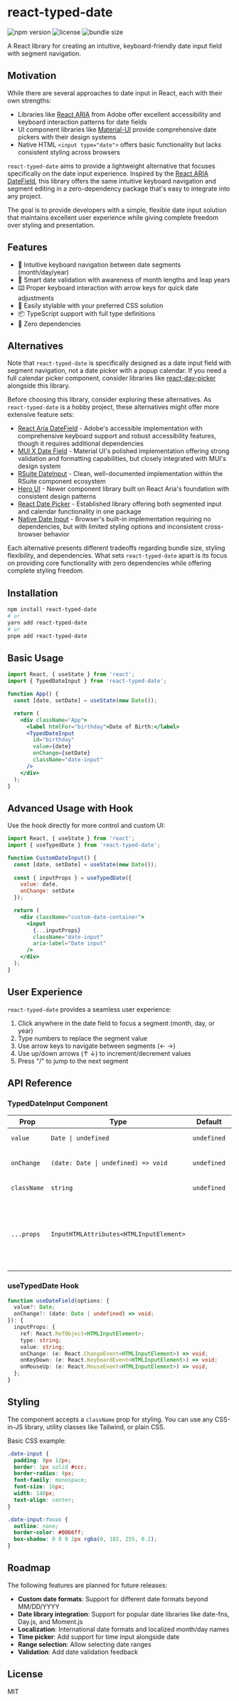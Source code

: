 # react-typed-date

![npm version](https://img.shields.io/npm/v/react-typed-date)
![license](https://img.shields.io/badge/license-MIT-green)
![bundle size](https://img.shields.io/bundlephobia/minzip/react-typed-date)

A React library for creating an intuitive, keyboard-friendly date input field with segment navigation.

## Motivation

While there are several approaches to date input in React, each with their own strengths:

- Libraries like [React ARIA](https://react-spectrum.adobe.com/react-aria/DateField.html) from Adobe offer excellent accessibility and keyboard interaction patterns for date fields
- UI component libraries like [Material-UI](https://mui.com/x/react-date-pickers/date-field/) provide comprehensive date pickers with their design systems
- Native HTML `<input type="date">` offers basic functionality but lacks consistent styling across browsers

`react-typed-date` aims to provide a lightweight alternative that focuses specifically on the date input experience. Inspired by the [React ARIA DateField](https://react-spectrum.adobe.com/react-aria/DateField.html), this library offers the same intuitive keyboard navigation and segment editing in a zero-dependency package that's easy to integrate into any project.

The goal is to provide developers with a simple, flexible date input solution that maintains excellent user experience while giving complete freedom over styling and presentation.

## Features

- 🎯 Intuitive keyboard navigation between date segments (month/day/year)
- 🚦 Smart date validation with awareness of month lengths and leap years
- ⌨️ Proper keyboard interaction with arrow keys for quick date adjustments
- 🎨 Easily stylable with your preferred CSS solution
- 📦 TypeScript support with full type definitions
- 🧩 Zero dependencies

## Alternatives

Note that `react-typed-date` is specifically designed as a date input field with segment navigation, not a date picker with a popup calendar. If you need a full calendar picker component, consider libraries like [react-day-picker](https://react-day-picker.js.org/) alongside this library.

Before choosing this library, consider exploring these alternatives. As `react-typed-date` is a hobby project, these alternatives might offer more extensive feature sets:

- [React Aria DateField](https://react-spectrum.adobe.com/react-aria/DateField.html) - Adobe's accessible implementation with comprehensive keyboard support and robust accessibility features, though it requires additional dependencies
- [MUI X Date Field](https://mui.com/x/react-date-pickers/date-field) - Material UI's polished implementation offering strong validation and formatting capabilities, but closely integrated with MUI's design system
- [RSuite DateInput](https://rsuitejs.com/components/date-input/) - Clean, well-documented implementation within the RSuite component ecosystem
- [Hero UI](https://www.heroui.com/docs/components/date-input) - Newer component library built on React Aria's foundation with consistent design patterns
- [React Date Picker](https://projects.wojtekmaj.pl/react-date-picker/) - Established library offering both segmented input and calendar functionality in one package
- [Native Date Input](https://developer.mozilla.org/en-US/docs/Web/HTML/Element/input/date) - Browser's built-in implementation requiring no dependencies, but with limited styling options and inconsistent cross-browser behavior

Each alternative presents different tradeoffs regarding bundle size, styling flexibility, and dependencies. What sets `react-typed-date` apart is its focus on providing core functionality with zero dependencies while offering complete styling freedom.

## Installation

```bash
npm install react-typed-date
# or
yarn add react-typed-date
# or
pnpm add react-typed-date
```

## Basic Usage

```jsx
import React, { useState } from 'react';
import { TypedDateInput } from 'react-typed-date';

function App() {
  const [date, setDate] = useState(new Date());

  return (
    <div className="App">
      <label htmlFor="birthday">Date of Birth:</label>
      <TypedDateInput
        id="birthday"
        value={date} 
        onChange={setDate}
        className="date-input" 
      />
    </div>
  );
}
```

## Advanced Usage with Hook

Use the hook directly for more control and custom UI:

```jsx
import React, { useState } from 'react';
import { useTypedDate } from 'react-typed-date';

function CustomDateInput() {
  const [date, setDate] = useState(new Date());
  
  const { inputProps } = useTypedDate({
    value: date,
    onChange: setDate
  });

  return (
    <div className="custom-date-container">
      <input 
        {...inputProps} 
        className="date-input"
        aria-label="Date input"
      />
    </div>
  );
}
```

## User Experience

`react-typed-date` provides a seamless user experience:

1. Click anywhere in the date field to focus a segment (month, day, or year)
2. Type numbers to replace the segment value
3. Use arrow keys to navigate between segments (← →) 
4. Use up/down arrows (↑ ↓) to increment/decrement values
5. Press "/" to jump to the next segment

## API Reference

### TypedDateInput Component

| Prop | Type | Default | Description |
|------|------|---------|-------------|
| `value` | `Date \| undefined` | `undefined` | Selected date value |
| `onChange` | `(date: Date \| undefined) => void` | `undefined` | Callback when date changes |
| `className` | `string` | `undefined` | CSS class for styling |
| `...props` | `InputHTMLAttributes<HTMLInputElement>` | | Any other valid input props except `type`, `onMouseUp`, `onKeyDown`, `ref` |

### useTypedDate Hook

```typescript
function useDateField(options: {
  value?: Date;
  onChange?: (date: Date | undefined) => void;
}): {
  inputProps: {
    ref: React.RefObject<HTMLInputElement>;
    type: string;
    value: string;
    onChange: (e: React.ChangeEvent<HTMLInputElement>) => void;
    onKeyDown: (e: React.KeyboardEvent<HTMLInputElement>) => void;
    onMouseUp: (e: React.MouseEvent<HTMLInputElement>) => void;
  };
}
```

## Styling

The component accepts a `className` prop for styling. You can use any CSS-in-JS library, utility classes like Tailwind, or plain CSS.

Basic CSS example:

```css
.date-input {
  padding: 8px 12px;
  border: 1px solid #ccc;
  border-radius: 4px;
  font-family: monospace;
  font-size: 16px;
  width: 140px;
  text-align: center;
}

.date-input:focus {
  outline: none;
  border-color: #0066ff;
  box-shadow: 0 0 0 2px rgba(0, 102, 255, 0.2);
}
```

## Roadmap

The following features are planned for future releases:

- **Custom date formats**: Support for different date formats beyond MM/DD/YYYY
- **Date library integration**: Support for popular date libraries like date-fns, Day.js, and Moment.js
- **Localization**: International date formats and localized month/day names
- **Time picker**: Add support for time input alongside date
- **Range selection**: Allow selecting date ranges
- **Validation**: Add date validation feedback

## License

MIT
